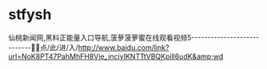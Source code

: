 # stfysh
仙桃新闻网,黑料正能量入口导航,菠萝菠萝蜜在线观看视频5----------------------------🦏🦏点/此/进/入/http://www.baidu.com/link?url=NoK8PT47PahMhFH8Vie_jnciyIKNTTtVBQKpill6udK&amp;wd

